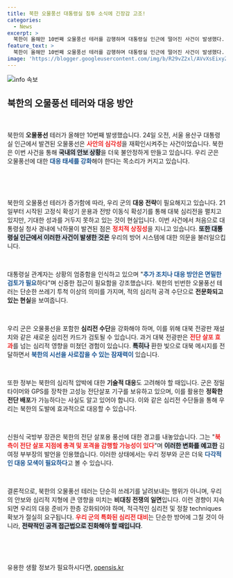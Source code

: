 ```yaml
---
title: 북한 오물풍선 대통령실 침투 소식에 긴장감 고조!
categories:
  - News
excerpt: >
  북한이 올해만 10번째 오물풍선 테러를 감행하며 대통령실 인근에 떨어진 사건이 발생했다. 우리 군은 전방위적인 심리전 대응 방안을 검토 중이며, 북한의 추가 도발 우려가 커지고 있다.
feature_text: >
  북한이 올해만 10번째 오물풍선 테러를 감행하며 대통령실 인근에 떨어진 사건이 발생했다. 우리 군은 전방위적인 심리전 대응 방안을 검토 중이며, 북한의 추가 도발 우려가 커지고 있다.
image: 'https://blogger.googleusercontent.com/img/b/R29vZ2xl/AVvXsEixyZcFfHzMRdzZMjFBmAUKJYCLCGyLL1o632UiGVXcaFdKo_bkvkuCioo0uUKlGfBVcT3P84aROyZIXSBEx3Aw5nCQ3pTgDom1WDC4m8eifvWiAmWEEVb4x6G_l8C0QH225ldMjyaFvpxGEBGNO37VmDTDMHGhJPq73UglMfDca1-0aw/s1600/blogspot.png'
---
```


<p><img src="https://blogger.googleusercontent.com/img/b/R29vZ2xl/AVvXsEixyZcFfHzMRdzZMjFBmAUKJYCLCGyLL1o632UiGVXcaFdKo_bkvkuCioo0uUKlGfBVcT3P84aROyZIXSBEx3Aw5nCQ3pTgDom1WDC4m8eifvWiAmWEEVb4x6G_l8C0QH225ldMjyaFvpxGEBGNO37VmDTDMHGhJPq73UglMfDca1-0aw/s1600/blogspot.png" alt="info 속보" /></p>

<h2 data-ke-size="size26">북한의 오물풍선 테러와 대응 방안</h2>

<p data-ke-size="size16">&nbsp;</p>

<p>북한의 <b>오물풍선</b> 테러가 올해만 10번째 발생했습니다. 24일 오전, 서울 용산구 대통령실 인근에서 발견된 오물풍선은 <b><span style="color: #ee2323;">사안의 심각성</span></b>을 재확인시켜주는 사건이었습니다. 북한은 이번 사건을 통해 <b><span style="background-color: #21538527;">국내의 안보 상황</span></b>을 더욱 불안정하게 만들고 있습니다. 우리 군은 오물풍선에 대한 <b><span style="color: #1a5490;">대응 태세를 강화</span></b>해야 한다는 목소리가 커지고 있습니다. </p>

<p data-ke-size="size16">&nbsp;</p>

<p data-ke-size="size16">&nbsp;</p>

<p>북한의 오물풍선 테러가 증가함에 따라, 우리 군의 <b>대응 전략</b>이 필요해지고 있습니다. 21일부터 시작된 고정식 확성기 운용과 전방 이동식 확성기를 통해 대북 심리전을 펼치고 있지만, 기대한 성과를 거두지 못하고 있는 것이 현실입니다. 이번 사건에서 처음으로 대통령실 청사 경내에 낙하물이 발견된 점은 <b><span style="color: #ee2323;">정치적 상징성</span></b>을 지니고 있습니다. <b><span style="background-color: #21538527;">또한 대통령실 인근에서 이러한 사건이 발생한 것은</span></b> 우리의 방어 시스템에 대한 의문을 불러일으킵니다. </p>

<p data-ke-size="size16">&nbsp;</p>

<p>대통령실 관계자는 상황의 엄중함을 인식하고 있으며 "<b><span style="color: #1a5490;">추가 조치나 대응 방안은 면밀한 검토가 필요</span></b>하다"며 신중한 접근이 필요함을 강조했습니다. 북한의 빈번한 오물풍선 테러는 단순한 쓰레기 투척 이상의 의미를 가지며, 적의 심리적 공격 수단으로 <b>전문화되고 있는 현실</b>을 보여줍니다.</p>

<p data-ke-size="size16">&nbsp;</p>

<p>우리 군은 오물풍선을 포함한 <b>심리전 수단</b>을 강화해야 하며, 이를 위해 대북 전광판 재설치와 같은 새로운 심리전 카드가 검토될 수 있습니다. 과거 대북 전광판은 <b><span style="color: #ee2323;">전단 살포 효과</span></b>를 넘는 심리적 영향을 미쳤던 경험이 있습니다. <b><span style="background-color: #21538527;">특히나</span></b> 환한 빛으로 대북 메시지를 전달하면서 <b><span style="color: #1a5490;">북한의 시선을 사로잡을 수 있는 잠재력이</span></b> 있습니다.</p>

<p data-ke-size="size16">&nbsp;</p>

<p>또한 정부는 북한의 심리적 압박에 대한 <b>기술적 대응</b>도 고려해야 할 때입니다. 군은 정밀 타이머와 GPS를 장착한 고성능 전단살포 기구를 보유하고 있으며, 이를 활용한 <b>정확한 전단 배포</b>가 가능하다는 사실도 알고 있어야 합니다. 이와 같은 심리전 수단들을 통해 우리는 북한의 도발에 효과적으로 대응할 수 있습니다.</p>

<p data-ke-size="size16">&nbsp;</p>

<p>신원식 국방부 장관은 북한의 전단 살포용 풍선에 대한 경고를 내놓았습니다. 그는 "<b><span style="color: #ee2323;">북측이 전단 살포 지점에 총격 및 포격을 감행할 가능성이 있다</span></b>"며 <b><span style="background-color: #21538527;">이러한 변화를 예고한</span></b> 김여정 부부장의 발언을 인용했습니다. 이러한 상태에서는 우리 정부와 군은 더욱 <b><span style="color: #1a5490;">다각적인 대응 모색이 필요하다</span></b>고 볼 수 있습니다.</p>

<p data-ke-size="size16">&nbsp;</p>

<p>결론적으로, 북한의 오물풍선 테러는 단순히 쓰레기를 날려보내는 행위가 아니며, 우리의 안보와 심리적 지형에 큰 영향을 미치는 <b>비대칭 전쟁의 일면</b>입니다. 이런 경향이 지속되면 우리의 대응 준비가 한층 강화되어야 하며, 적극적인 심리전 및 정찰 techniques 확보가 절실히 요구됩니다. <b><span style="color: #ee2323;">우리 군의 특화된 심리전 대비</span></b>는 단순한 방어에 그칠 것이 아니라, <b><span style="background-color: #21538527;">전략적인 공격 접근법으로 진화해야 할 때입니다</span></b>. </p>

<p data-ke-size="size16">&nbsp;</p>

<p data-ke-size="size16">&nbsp;</p>
유용한 생활 정보가 필요하시다면, <a href="https://opensis.kr" rel="dofollow">opensis.kr</a>


